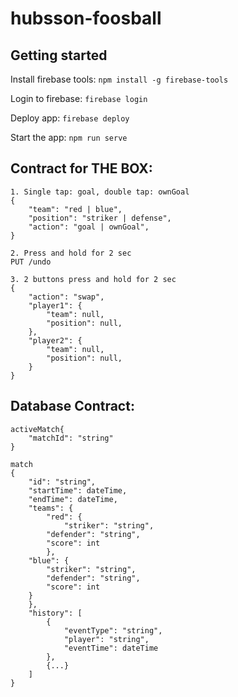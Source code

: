 # hubsson-foosball

## Getting started
Install firebase tools:
`npm install -g firebase-tools` 

Login to firebase:
`firebase login`

Deploy app:
`firebase deploy`

Start the app:
`npm run serve`

## Contract for THE BOX:
```
1. Single tap: goal, double tap: ownGoal
{
    "team": "red | blue",
    "position": "striker | defense",
    "action": "goal | ownGoal",
}

2. Press and hold for 2 sec
PUT /undo

3. 2 buttons press and hold for 2 sec
{
    "action": "swap",
    "player1": {
        "team": null,
        "position": null,
    },
    "player2": {
        "team": null,
        "position": null,
    }
}
```

## Database Contract:
```
activeMatch{
	"matchId": "string"
}

match
{
    "id": "string",
    "startTime": dateTime,
    "endTime": dateTime,
    "teams": {
        "red": {
            "striker": "string",
	    "defender": "string",
	    "score": int
        },
	"blue": {
	    "striker": "string",
	    "defender": "string",
	    "score": int
	}
    },
    "history": [
        {
			"eventType": "string",
			"player": "string",
			"eventTime": dateTime
		},
		{...}
    ]
}
```
